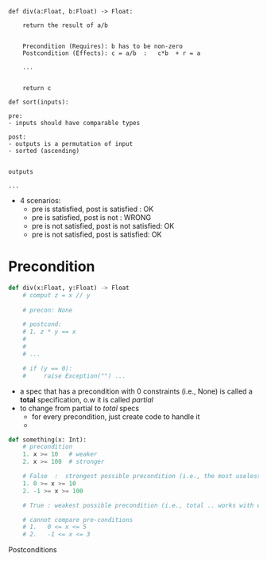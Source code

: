

```
def div(a:Float, b:Float) -> Float:
    
    return the result of a/b
    
    
    Precondition (Requires): b has to be non-zero
    Postcondition (Effects): c = a/b  :   c*b  + r = a
    
    ...
    

    return c

```


```
def sort(inputs):

pre: 
- inputs should have comparable types

post:
- outputs is a permutation of input
- sorted (ascending)


outputs

... 

```



- 4 scenarios: 
  - pre is statisfied, post is satisfied :   OK 
  - pre is satisfied, post is not :    WRONG
  - pre is not satisfied, post is not satisfied:   OK 
  - pre is not satisfied, post is satisfied: OK 
  
  
  
  
# Precondition 

```python
def div(x:Float, y:Float) -> Float
    # comput z = x // y 
    
    # precon: None

    # postcond:
    # 1. z * y == x
    # 
    # 
    # ... 

    # if (y == 0):
    #     raise Exception("") ...
```

- a spec that has a precondition with 0 constraints (i.e., None) is called a **total** specification, o.w it is called *partial*
- to change from partial to *total* specs
    - for every precondition, just create code to handle it 
    - 

```python
def something(x: Int):
    # precondition
    1. x >= 10   # weaker
    2. x >= 100  # stronger

    # False  :  strongest possible precondition (i.e., the most useless one b/c it works with 0 inputs)
    1. 0 >= x >= 10
    2. -1 >= x >= 100

    # True : weakest possible precondition (i.e., total .. works with every input)

    # cannot compare pre-conditions
    # 1.   0 <= x <= 5   
    # 2.   -1 <= x <= 3  
```    


Postconditions